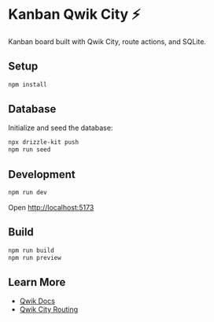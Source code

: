 # Kanban Qwik City ⚡️

Kanban board built with Qwik City, route actions, and SQLite.

## Setup

```bash
npm install
```

## Database

Initialize and seed the database:

```bash
npx drizzle-kit push
npm run seed
```

## Development

```bash
npm run dev
```

Open [http://localhost:5173](http://localhost:5173)

## Build

```bash
npm run build
npm run preview
```

## Learn More

- [Qwik Docs](https://qwik.dev/)
- [Qwik City Routing](https://qwik.dev/qwikcity/routing/overview/)
